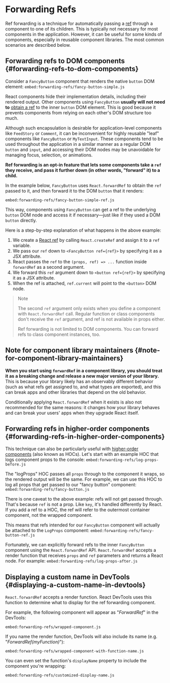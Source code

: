 # Forwarding Refs

Ref forwarding is a technique for automatically passing a [ref](/docs/refs-and-the-dom.html) through a component to one of its children. This is typically not necessary for most components in the application. However, it can be useful for some kinds of components, especially in reusable component libraries. The most common scenarios are described below.

## Forwarding refs to DOM components {#forwarding-refs-to-dom-components}

Consider a `FancyButton` component that renders the native `button` DOM element:
`embed:forwarding-refs/fancy-button-simple.js`

React components hide their implementation details, including their rendered output. Other components using `FancyButton` **usually will not need to** [obtain a ref](/docs/refs-and-the-dom.html) to the inner `button` DOM element. This is good because it prevents components from relying on each other's DOM structure too much.

Although such encapsulation is desirable for application-level components like `FeedStory` or `Comment`, it can be inconvenient for highly reusable "leaf" components like `FancyButton` or `MyTextInput`. These components tend to be used throughout the application in a similar manner as a regular DOM `button` and `input`, and accessing their DOM nodes may be unavoidable for managing focus, selection, or animations.

**Ref forwarding is an opt-in feature that lets some components take a `ref` they receive, and pass it further down (in other words, "forward" it) to a child.**

In the example below, `FancyButton` uses `React.forwardRef` to obtain the `ref` passed to it, and then forward it to the DOM `button` that it renders:

`embed:forwarding-refs/fancy-button-simple-ref.js`

This way, components using `FancyButton` can get a ref to the underlying `button` DOM node and access it if necessary—just like if they used a DOM `button` directly.

Here is a step-by-step explanation of what happens in the above example:

1. We create a [React ref](/docs/refs-and-the-dom.html) by calling `React.createRef` and assign it to a `ref` variable.
1. We pass our `ref` down to `<FancyButton ref={ref}>` by specifying it as a JSX attribute.
1. React passes the `ref` to the `(props, ref) => ...` function inside `forwardRef` as a second argument.
1. We forward this `ref` argument down to `<button ref={ref}>` by specifying it as a JSX attribute.
1. When the ref is attached, `ref.current` will point to the `<button>` DOM node.

>Note
>
>The second `ref` argument only exists when you define a component with `React.forwardRef` call. Regular function or class components don't receive the `ref` argument, and ref is not available in props either.
>
>Ref forwarding is not limited to DOM components. You can forward refs to class component instances, too.

## Note for component library maintainers {#note-for-component-library-maintainers}

**When you start using `forwardRef` in a component library, you should treat it as a breaking change and release a new major version of your library.** This is because your library likely has an observably different behavior (such as what refs get assigned to, and what types are exported), and this can break apps and other libraries that depend on the old behavior.

Conditionally applying `React.forwardRef` when it exists is also not recommended for the same reasons: it changes how your library behaves and can break your users' apps when they upgrade React itself.

## Forwarding refs in higher-order components {#forwarding-refs-in-higher-order-components}

This technique can also be particularly useful with [higher-order components](/docs/higher-order-components.html) (also known as HOCs). Let's start with an example HOC that logs component props to the console:
`embed:forwarding-refs/log-props-before.js`

The "logProps" HOC passes all `props` through to the component it wraps, so the rendered output will be the same. For example, we can use this HOC to log all props that get passed to our "fancy button" component:
`embed:forwarding-refs/fancy-button.js`

There is one caveat to the above example: refs will not get passed through. That's because `ref` is not a prop. Like `key`, it's handled differently by React. If you add a ref to a HOC, the ref will refer to the outermost container component, not the wrapped component.

This means that refs intended for our `FancyButton` component will actually be attached to the `LogProps` component:
`embed:forwarding-refs/fancy-button-ref.js`

Fortunately, we can explicitly forward refs to the inner `FancyButton` component using the `React.forwardRef` API. `React.forwardRef` accepts a render function that receives `props` and `ref` parameters and returns a React node. For example:
`embed:forwarding-refs/log-props-after.js`

## Displaying a custom name in DevTools {#displaying-a-custom-name-in-devtools}

`React.forwardRef` accepts a render function. React DevTools uses this function to determine what to display for the ref forwarding component.

For example, the following component will appear as "*ForwardRef*" in the DevTools:

`embed:forwarding-refs/wrapped-component.js`

If you name the render function, DevTools will also include its name (e.g. "*ForwardRef(myFunction)*"):

`embed:forwarding-refs/wrapped-component-with-function-name.js`

You can even set the function's `displayName` property to include the component you're wrapping:

`embed:forwarding-refs/customized-display-name.js`
